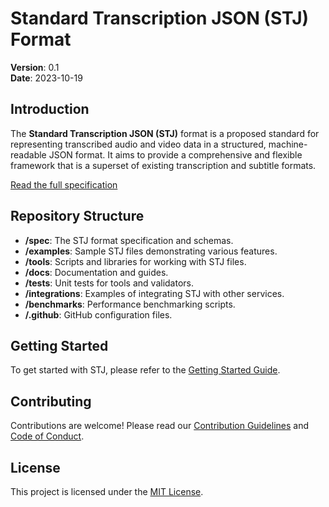 # Standard Transcription JSON (STJ) Format

**Version**: 0.1  
**Date**: 2023-10-19

## Introduction

The **Standard Transcription JSON (STJ)** format is a proposed standard for representing transcribed audio and video data in a structured, machine-readable JSON format. It aims to provide a comprehensive and flexible framework that is a superset of existing transcription and subtitle formats.

[Read the full specification](./spec/stj-specification.md)

## Repository Structure

- **/spec**: The STJ format specification and schemas.
- **/examples**: Sample STJ files demonstrating various features.
- **/tools**: Scripts and libraries for working with STJ files.
- **/docs**: Documentation and guides.
- **/tests**: Unit tests for tools and validators.
- **/integrations**: Examples of integrating STJ with other services.
- **/benchmarks**: Performance benchmarking scripts.
- **/.github**: GitHub configuration files.

## Getting Started

To get started with STJ, please refer to the [Getting Started Guide](./docs/getting-started.md).

## Contributing

Contributions are welcome! Please read our [Contribution Guidelines](./CONTRIBUTING.md) and [Code of Conduct](./CODE_OF_CONDUCT.md).

## License

This project is licensed under the [MIT License](./LICENSE).

